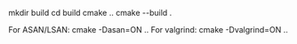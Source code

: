 mkdir build
cd build
cmake ..
cmake --build .


For ASAN/LSAN: cmake -Dasan=ON ..
For valgrind: cmake -Dvalgrind=ON ..